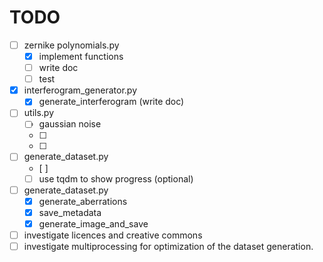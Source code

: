 # TODO

- [ ] zernike polynomials.py
    - [X] implement functions
    - [ ] write doc
    - [ ] test

- [X] interferogram_generator.py 
    - [X] generate_interferogram (write doc)

- [ ] utils.py
    - [ ] gaussian noise
    - [ ]
    - [ ]

- [ ] generate_dataset.py
    - [ ] 
    - [ ] use tqdm to show progress (optional)

- [ ] generate_dataset.py
    - [X] generate_aberrations
    - [X] save_metadata
    - [X] generate_image_and_save

- [ ] investigate licences and creative commons
- [ ] investigate multiprocessing for optimization of the dataset generation.  
